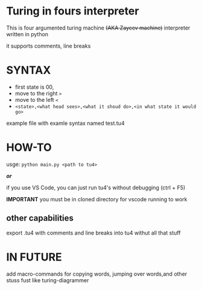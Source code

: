 # Turing in fours interpreter
This is four argumented turing machine ~~(AKA Zaycev machine)~~ interpreter written in python

it supports comments, line breaks
# SYNTAX
- first state is 00,
- move to the right `>`
- move to the left `<`
- `<state>,<what head sees>,<what it shoud do>,<in what state it would go>`

example file with examle syntax named test.tu4
# HOW-TO
usge: `python main.py <path to tu4>`

***or***

if you use VS Code, you can just run tu4's without debugging (ctrl + F5)

**IMPORTANT** you must be in cloned directory for vscode running to work

## other capabilities
export .tu4 with comments and line breaks into tu4 withut all that stuff
# IN FUTURE
add macro-commands for copying words, jumping over words,and other stuss fust like turing-diagrammer
